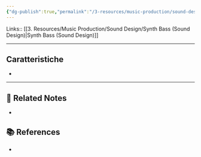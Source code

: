 ```yaml
---
{"dg-publish":true,"permalink":"/3-resources/music-production/sound-design/octave-bass-sound-design/","tags":["type/note"]}
---
```


Links:: [[3. Resources/Music Production/Sound Design/Synth Bass (Sound Design)\|Synth Bass (Sound Design)]]

---

## Caratteristiche

- 




----


## 🔗 Related Notes

- 

## 📚 References

- 